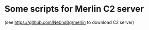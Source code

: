 # Some scripts for Merlin C2 server
(see https://github.com/Ne0nd0g/merlin to download C2 server)


